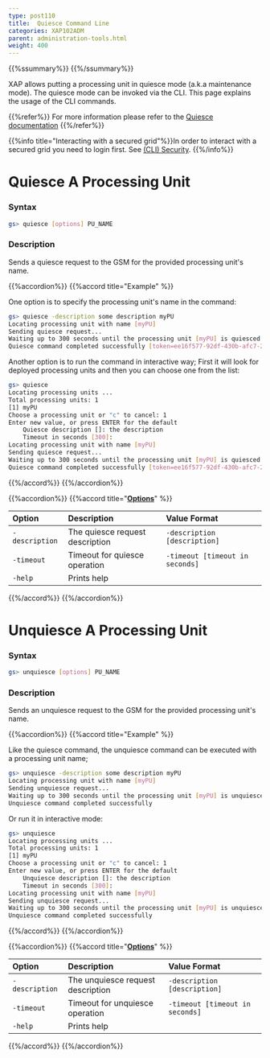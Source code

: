 ```yaml
---
type: post110
title:  Quiesce Command Line
categories: XAP102ADM
parent: administration-tools.html
weight: 400
---
```


{{%ssummary%}} {{%/ssummary%}}

XAP allows putting a processing unit in quiesce mode (a.k.a maintenance mode). The quiesce mode can be invoked via the CLI. This page explains the usage of the CLI commands.

{{%refer%}}
For more information please refer to the [Quiesce documentation](./quiesce-overview.html)
{{%/refer%}}

{{%info title="Interacting with a secured grid"%}}In order to interact with a secured grid you need to login first. See [(CLI) Security]({{%currentsecurl%}}/command-line-interface-(cli)-security.html). {{%/info%}}

# Quiesce A Processing Unit

### Syntax

```bash
gs> quiesce [options] PU_NAME
```

### Description

Sends a quiesce request to the GSM for the provided processing unit's name.

{{%accordion%}}
{{%accord title="Example"  %}}


One option is to specify the processing unit's name in the command:

```bash
gs> quiesce -description some description myPU
Locating processing unit with name [myPU]
Sending quiesce request...
Waiting up to 300 seconds until the processing unit [myPU] is quiesced
Quiesce command completed successfully [token=ee16f577-92df-430b-afc7-2dd9f2c16998]
```

Another option is to run the command in interactive way; First it will look for deployed processing units and then you can choose one from the list:

```bash
gs> quiesce
Locating processing units ...
Total processing units: 1
[1]	myPU
Choose a processing unit or "c" to cancel: 1
Enter new value, or press ENTER for the default
	Quiesce description []: the description
	Timeout in seconds [300]: 
Locating processing unit with name [myPU]
Sending quiesce request...
Waiting up to 300 seconds until the processing unit [myPU] is quiesced
Quiesce command completed successfully [token=ee16f577-92df-430b-afc7-2dd9f2c16998]
```

{{%/accord%}} {{%/accordion%}}

{{%accordion%}}
{{%accord title="**<u>Options</u>**"  %}}



|Option|Description|Value Format|
|:-----|:----------|:-----------|
| `-description` | The quiesce request description | `-description [description]`|
| `-timeout` | Timeout for quiesce operation |`-timeout [timeout in seconds]`|
| `-help`  | Prints help | |
{{%/accord%}} {{%/accordion%}}




# Unquiesce A Processing Unit

### Syntax

```bash
gs> unquiesce [options] PU_NAME
```

### Description

Sends an unquiesce request to the GSM for the provided processing unit's name.

{{%accordion%}}
{{%accord title="Example"  %}}

Like the quiesce command, the unquiesce command can be executed with a processing unit name;

```bash
gs> unquiesce -description some description myPU
Locating processing unit with name [myPU]
Sending unquiesce request...
Waiting up to 300 seconds until the processing unit [myPU] is unquiesced
Unquiesce command completed successfully
```

Or run it in interactive mode:

```bash
gs> unquiesce
Locating processing units ...
Total processing units: 1
[1]	myPU
Choose a processing unit or "c" to cancel: 1
Enter new value, or press ENTER for the default
	Unquiesce description []: the description
	Timeout in seconds [300]: 
Locating processing unit with name [myPU]
Sending unquiesce request...
Waiting up to 300 seconds until the processing unit [myPU] is unquiesced
Unquiesce command completed successfully
```

{{%/accord%}} {{%/accordion%}}

{{%accordion%}}
{{%accord title="**<u>Options</u>**"  %}}



|Option|Description|Value Format|
|:-----|:----------|:-----------|
| `-description` | The unquiesce request description | `-description [description]`|
| `-timeout` | Timeout for unquiesce operation |`-timeout [timeout in seconds]`|
| `-help`  | Prints help | |
{{%/accord%}} {{%/accordion%}}
